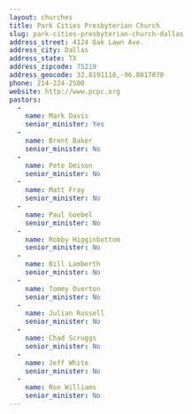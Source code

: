 ```yaml
---
layout: churches
title: Park Cities Presbyterian Church
slug: park-cities-presbyterian-church-dallas
address_street: 4124 Oak Lawn Ave.
address_city: Dallas
address_state: TX
address_zipcode: 75219
address_geocode: 32.8191118,-96.8017070
phone: 214-224-2500
website: http://www.pcpc.org
pastors:
  -
    name: Mark Davis
    senior_minister: Yes
  -
    name: Brent Baker
    senior_minister: No
  -
    name: Pete Deison
    senior_minister: No
  -
    name: Matt Fray
    senior_minister: No
  -
    name: Paul Goebel
    senior_minister: No
  -
    name: Robby Higginbottom
    senior_minister: No
  -
    name: Bill Lamberth
    senior_minister: No
  -
    name: Tommy Overton
    senior_minister: No
  -
    name: Julian Russell
    senior_minister: No
  -
    name: Chad Scruggs
    senior_minister: No
  -
    name: Jeff White
    senior_minister: No
  -
    name: Ron Williams
    senior_minister: No
---
```

